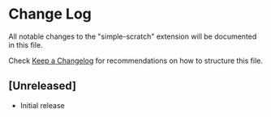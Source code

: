 # Change Log

All notable changes to the "simple-scratch" extension will be documented in this file.

Check [Keep a Changelog](http://keepachangelog.com/) for recommendations on how to structure this file.

## [Unreleased]

- Initial release